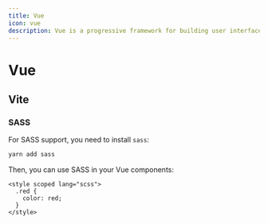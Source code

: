 ```yaml
---
title: Vue
icon: vue
description: Vue is a progressive framework for building user interfaces.
---
```


# Vue

## Vite

### SASS

For SASS support, you need to install `sass`:

```bash
yarn add sass
```

Then, you can use SASS in your Vue components:

```vue
<style scoped lang="scss">
  .red {
    color: red;
  }
</style>
```